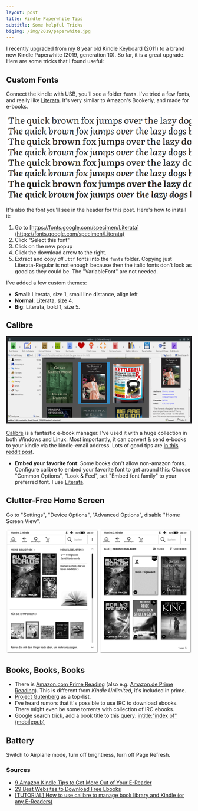```yaml
---
layout: post
title: Kindle Paperwhite Tips
subtitle: Some helpful Tricks
bigimg: /img/2019/paperwhite.jpg
---
```


I recently upgraded from my 8 year old Kindle Keyboard (2011) to a brand new Kindle Paperwhite (2019, generation 10). So far, it is a great upgrade. Here are some tricks that I found useful:

## Custom Fonts
Connect the kindle with USB, you'll see a folder `fonts`. I've tried a few fonts, and really like [Literata](https://fonts.google.com/specimen/Literata). It's very similar to Amazon's Bookerly, and made for e-books.

![Literata](/img/2019/literata.png)

It's also the font you'll see in the header for this post. Here's how to install it:

1. Go to [https://fonts.google.com/specimen/Literata](https://fonts.google.com/specimen/Literata)
2. Click "Select this font"
3. Click on the new popup
4. Click the download arrow to the right.
5. Extract and copy *all* `.ttf` fonts into the `fonts` folder. Copying just Literata-Regular is not enough because then the italic fonts don't look as good as they could be.  The "VariableFont" are not needed.

I've added a few custom themes:

* **Small**: Literata, size 1, small line distance, align left
* **Normal**: Literata, size 4.
* **Big**: Literata, bold 1, size 5.

## Calibre

![Calibre](/img/2019/calibre.png)

[Calibre](https://calibre-ebook.com/) is a fantastic e-book manager. I've used it with a huge collection in both Windows and Linux. Most importantly, it can convert & send e-books to your kindle via the kindle-email address. Lots of good tips are [in this reddit post](https://www.reddit.com/r/kindle/comments/3b7dzl/tutorial_how_to_use_calibre_to_manage_book/).

* **Embed your favorite font**: Some books don't allow non-amazon fonts. Configure calibre to embed your favorite font to get around this: Choose "Common Options", "Look & Feel", set "Embed font family" to your preferred font. I use [Literata](https://fonts.google.com/specimen/Literata).

## Clutter-Free Home Screen

Go to "Settings", "Device Options", "Advanced Options", disable "Home Screen View".

![Calibre](/img/2019/kindle_homescreen.png)

## Books, Books, Books

* There is [Amazon.com Prime Reading](https://amazon.com/primereading) (also e.g. [Amazon.de Prime Reading](https://amazon.de/primereading)). This is different from *Kindle Unlimited*, it's included in prime.
* [Project Gutenberg](http://www.gutenberg.org/browse/scores/top) as a top-list.
* I've heard rumors that it's possible to use IRC to download ebooks. There might even be some torrents with collection of IRC ebooks.
* Google search trick, add a book title to this query: <a href="https://www.google.com/search?q=intitle%3D%22index+of%22+(mobi|epub)">intitle:"index of" (mobi\|epub)</a>

## Battery

Switch to Airplane mode, turn off brightness, turn off Page Refresh.

### Sources

* [9 Amazon Kindle Tips to Get More Out of Your E-Reader](https://www.makeuseof.com/tag/amazon-kindle-tips/)
* [29 Best Websites to Download Free Ebooks](https://www.tckpublishing.com/websites-download-ebooks/)
* [[TUTORIAL] How to use calibre to manage book library and Kindle (or any E-Readers)](https://www.reddit.com/r/kindle/comments/3b7dzl/tutorial_how_to_use_calibre_to_manage_book/)
